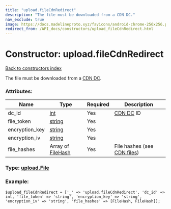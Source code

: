 ```yaml
---
title: "upload.fileCdnRedirect"
description: "The file must be downloaded from a CDN DC."
nav_exclude: true
image: https://docs.madelineproto.xyz/favicons/android-chrome-256x256.png
redirect_from: /API_docs/constructors/upload_fileCdnRedirect.html
---
```

# Constructor: upload.fileCdnRedirect  
[Back to constructors index](/API_docs/constructors/index.html)



The file must be downloaded from a [CDN DC](https://core.telegram.org/cdn).

### Attributes:

| Name     |    Type       | Required | Description |
|----------|---------------|----------|-------------|
|dc\_id|[int](/API_docs/types/int.html) | Yes|[CDN DC](https://core.telegram.org/cdn) ID|
|file\_token|[string](/API_docs/types/string.html) | Yes|
|encryption\_key|[string](/API_docs/types/string.html) | Yes|
|encryption\_iv|[string](/API_docs/types/string.html) | Yes|
|file\_hashes|Array of [FileHash](/API_docs/types/FileHash.html) | Yes|File hashes (see [CDN files](https://core.telegram.org/cdn))|



### Type: [upload.File](/API_docs/types/upload.File.html)


### Example:

```
$upload_fileCdnRedirect = ['_' => 'upload.fileCdnRedirect', 'dc_id' => int, 'file_token' => 'string', 'encryption_key' => 'string', 'encryption_iv' => 'string', 'file_hashes' => [FileHash, FileHash]];
```  
